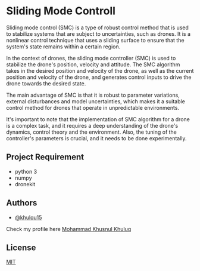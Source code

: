 
# Sliding Mode Controll

Sliding mode control (SMC) is a type of robust control method that is used to stabilize systems that are subject to uncertainties, such as drones. It is a nonlinear control technique that uses a sliding surface to ensure that the system's state remains within a certain region.

In the context of drones, the sliding mode controller (SMC) is used to stabilize the drone's position, velocity and attitude. The SMC algorithm takes in the desired position and velocity of the drone, as well as the current position and velocity of the drone, and generates control inputs to drive the drone towards the desired state.

The main advantage of SMC is that it is robust to parameter variations, external disturbances and model uncertainties, which makes it a suitable control method for drones that operate in unpredictable environments.

It's important to note that the implementation of SMC algorithm for a drone is a complex task, and it requires a deep understanding of the drone's dynamics, control theory and the environment. Also, the tuning of the controller's parameters is crucial, and it needs to be done experimentally.



## Project Requirement

- python 3
- numpy
- dronekit
    
## Authors

- [@khulqu15](https://github.com/khulqu15)

Check my profile here [Mohammad Khusnul Khuluq](http://ninnoelka.ee.student.pens.ac.id/)


## License

[MIT](https://choosealicense.com/licenses/mit/)

